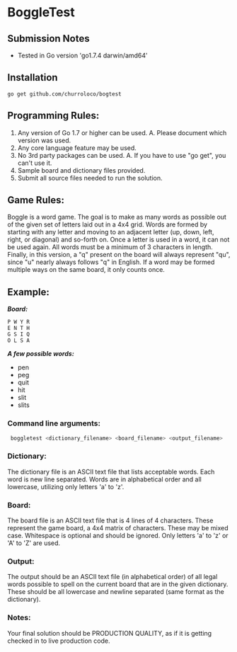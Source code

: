  
 
 
 # BoggleTest 
 
 ## Submission Notes
 - Tested in Go version 'go1.7.4 darwin/amd64'

## Installation
```
go get github.com/churroloco/bogtest
```


 ## Programming Rules:
  1. Any version of Go 1.7 or higher can be used.
     A. Please document which version was used.
  2. Any core language feature may be used.
  3. No 3rd party packages can be used.
     A. If you have to use "go get", you can't use it.
  4. Sample board and dictionary files provided.
  5. Submit all source files needed to run the solution.

 ## Game Rules:
  Boggle is a word game.  The goal is to make as many words as possible
  out of the given set of letters laid out in a 4x4 grid.  Words are
  formed by starting with any letter and moving to an adjacent letter
  (up, down, left, right, or diagonal) and so-forth on.  Once a letter
  is used in a word, it can not be used again.  All words must be a
  minimum of 3 characters in length.  Finally, in this version, a "q"
  present on the board will always represent "qu", since "u" nearly always
  follows "q" in English.  If a word may be formed multiple ways on the same
  board, it only counts once.

## Example:

 ***Board:***
 ```
P W Y R
E N T H
G S I Q
O L S A
```

 ***A few possible words:***
   - pen
   - peg
   - quit
   - hit
   - slit
   - slits

 ### Command line arguments:
 ```bash
  boggletest <dictionary_filename> <board_filename> <output_filename>
 ```

 ### Dictionary:
  The dictionary file is an ASCII text file that lists acceptable words.  Each word is
  new line separated.  Words are in alphabetical order and all lowercase, utilizing
  only letters 'a' to 'z'.

 ### Board:
  The board file is an ASCII text file that is 4 lines of 4 characters.  These
  represent the game board, a 4x4 matrix of characters.  These may be mixed case.
  Whitespace is optional and should be ignored.  Only letters 'a' to 'z' or 'A'
  to 'Z' are used.

 ### Output:
  The output should be an ASCII text file (in alphabetical order) of all legal words
  possible to spell on the current board that are in the given dictionary.  These
  should be all lowercase and newline separated (same format as the dictionary).

 ### Notes:
  Your final solution should be PRODUCTION QUALITY, as if it is getting checked
  in to live production code.